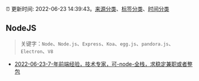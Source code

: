 :alarm_clock: 更新时间: 2022-06-23 14:39:43。[来源分类](../README.md)、[标签分类](../TAGS.md)、[时间分类](../TIMELINE.md)

## NodeJS


> 关键字：`Node`、`Node.js`、`Express`、`Koa`、`egg.js`、`pandora.js`、`Electron`、`V8`



- [2022-06-23-7-年前端经验，技术专家，可-node-全栈，求稳定兼职或者整包](https://www.v2ex.com/t/861755) 